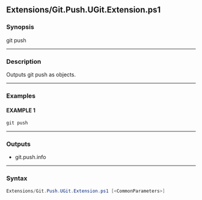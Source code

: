 Extensions/Git.Push.UGit.Extension.ps1
--------------------------------------




### Synopsis
git push



---


### Description

Outputs git push as objects.



---


### Examples
#### EXAMPLE 1
```PowerShell
git push
```



---


### Outputs
* git.push.info






---


### Syntax
```PowerShell
Extensions/Git.Push.UGit.Extension.ps1 [<CommonParameters>]
```
